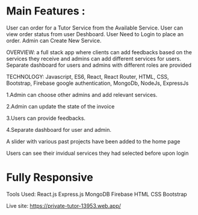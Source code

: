# Main Features :
User can order for a Tutor Service from the Available Service.
User can view order status from user Deshboard.
User Need to Login to place an order.
Admin can Create New Service.

OVERVIEW: a full stack app where clients can add feedbacks based on the services they receive and admins can add different services for users. Separate dashboard for users and admins with different roles are provided

TECHNOLOGY: Javascript, ES6, React, React Router, HTML, CSS, Bootstrap, Firebase google authentication, MongoDb, NodeJs, ExpressJs

1.Admin can choose other admins and add relevant services.

2.Admin can update the state of the invoice

3.Users can provide feedbacks.

4.Separate dashboard for user and admin.

A slider with various past projects have been added to the home page

Users can see their invidual services they had selected before upon login
# Fully Responsive
Tools Used:
React.js
Express.js
MongoDB
Firebase
HTML
CSS
Bootstrap

Live site: https://private-tutor-13953.web.app/
